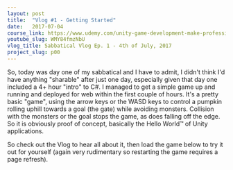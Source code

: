 ```yaml
---
layout: post
title:  "Vlog #1 - Getting Started"
date:   2017-07-04
course_link: https://www.udemy.com/unity-game-development-make-professional-3d-games/
youtube_slug: WMY84fmzNbU
vlog_title: Sabbatical Vlog Ep. 1 - 4th of July, 2017
project_slug: p00
---
```

So, today was day one of my sabbatical and I have to admit, I didn't think I'd
have anything "sharable" after just one day, especially given that day one
included a 4+ hour "intro" to C#. I managed to get a simple game up and running
and deployed for web within the first couple of hours. It's a pretty basic
"game", using the arrow keys or the WASD keys to control a pumpkin rolling
uphill towards a goal (the gate) while avoiding monsters. Collision with the
monsters or the goal stops the game, as does falling off the edge. So it is
obviously proof of concept, basically the Hello World™ of Unity applications.

So check out the Vlog to hear all about it, then load the game below to try it
out for yourself (again very rudimentary so restarting the game requires a page
refresh).
